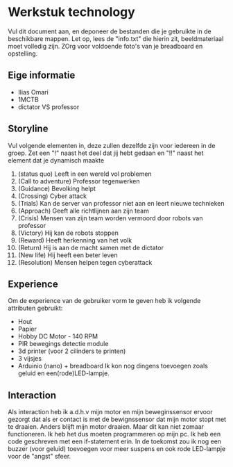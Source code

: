 # Werkstuk technology

Vul dit document aan, en deponeer de bestanden die je gebruikte in de beschikbare mappen. Let op, lees de "info.txt" die hierin zit, beeldmateriaal moet volledig zijn. ZOrg voor voldoende foto's van je breadboard en opstelling.


## Eige informatie

- Ilias Omari
- 1MCTB
- dictator VS professor 


## Storyline 

Vul volgende elementen in, deze zullen dezelfde zijn voor iedereen in de groep. Zet een "!" naast het deel dat jij hebt gedaan en "!!" naast het element dat je dynamisch maakte

1. (status quo) Leeft in een wereld vol problemen
2. (Call to adventure) Professor tegenwerken
3. (Guidance) Bevolking helpt
5. (Crossing) Cyber attack
6. (Trials) Kan de server van professor niet aan en leert nieuwe technieken
7. (Approach) Geeft alle richtlijnen aan zijn team
8. (Crisis) Mensen van zijn team worden vermoord door robots van professor
10. (Victory) Hij kan de robots stoppen
11. (Reward) Heeft herkenning van het volk
12. (Return) Hij is aan de macht samen met de dictator
13. (New life) Hij heeft een beter leven
14. (Resolution) Mensen helpen tegen cyberattack


## Experience
Om de experience van de gebruiker vorm te geven heb ik volgende attributen gebruikt:
- Hout 
- Papier
- Hobby DC Motor - 140 RPM 
- PIR bewegings detectie module
- 3d printer (voor 2 cilinders te printen)
- 3 vijsjes
- Arduinio (nano) + breadboard
Ik kon nog dingens toevoegen zoals geluid en een(rode)LED-lampje.

## Interaction

Als interaction heb ik a.d.h.v mijn motor en mijn beweginssensor ervoor gezorgt dat als er contact is met de bewignssensor dat mijn motor stopt met te draaien. Anders blijft mijn motor draaien. Maar dit kan niet zomaar functioneren. Ik heb het dus moeten programmeren op mijn pc. Ik heb een code geschreven met een if-statement erin. In de toekomst zou ik nog een buzzer (voor geluid) toevoegen voor meer suspens en ook rode LED-lampje voor de "angst" sfeer. 





